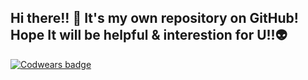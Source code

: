 ## Hi there!! 👋 It's my own repository on GitHub! Hope It will be helpful & interestion for U!!👽
[![Codwears badge](https://www.codewars.com/users/PoznyakKirill/badges/large)](https://www.codewars.com/users/PoznyakKirill)
<!--
**KirillPoznyak/KirillPoznyak** is a ✨ _special_ ✨ repository because its `README.md` (this file) appears on your GitHub profile.

Here are some ideas to get you started:

- 🔭 I’m currently working on ...
- 🌱 I’m currently learning ...
- 👯 I’m looking to collaborate on ...
- 🤔 I’m looking for help with ...
- 💬 Ask me about ...
- 📫 How to reach me: ...
- 😄 Pronouns: ...
- ⚡ Fun fact: ...
-->
